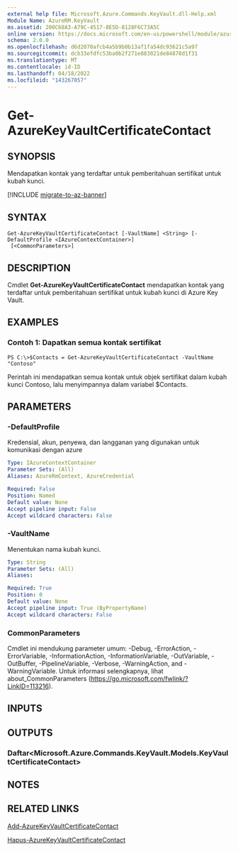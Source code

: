 ```yaml
---
external help file: Microsoft.Azure.Commands.KeyVault.dll-Help.xml
Module Name: AzureRM.KeyVault
ms.assetid: 200C68A3-A79C-4517-8E5D-8128F6C73A5C
online version: https://docs.microsoft.com/en-us/powershell/module/azurerm.keyvault/get-azurekeyvaultcertificatecontact
schema: 2.0.0
ms.openlocfilehash: d6d2070afcb4a5b9b0b13af1fa54dc93621c5a97
ms.sourcegitcommit: dcb33efdfc53ba0b2f271e883021de84878d1f31
ms.translationtype: MT
ms.contentlocale: id-ID
ms.lasthandoff: 04/18/2022
ms.locfileid: "143267057"
---
```

# Get-AzureKeyVaultCertificateContact

## SYNOPSIS
Mendapatkan kontak yang terdaftar untuk pemberitahuan sertifikat untuk kubah kunci.

[!INCLUDE [migrate-to-az-banner](../../includes/migrate-to-az-banner.md)]

## SYNTAX

```
Get-AzureKeyVaultCertificateContact [-VaultName] <String> [-DefaultProfile <IAzureContextContainer>]
 [<CommonParameters>]
```

## DESCRIPTION
Cmdlet **Get-AzureKeyVaultCertificateContact** mendapatkan kontak yang terdaftar untuk pemberitahuan sertifikat untuk kubah kunci di Azure Key Vault.

## EXAMPLES

### Contoh 1: Dapatkan semua kontak sertifikat
```
PS C:\>$Contacts = Get-AzureKeyVaultCertificateContact -VaultName "Contoso"
```

Perintah ini mendapatkan semua kontak untuk objek sertifikat dalam kubah kunci Contoso, lalu menyimpannya dalam variabel $Contacts.

## PARAMETERS

### -DefaultProfile
Kredensial, akun, penyewa, dan langganan yang digunakan untuk komunikasi dengan azure

```yaml
Type: IAzureContextContainer
Parameter Sets: (All)
Aliases: AzureRmContext, AzureCredential

Required: False
Position: Named
Default value: None
Accept pipeline input: False
Accept wildcard characters: False
```

### -VaultName
Menentukan nama kubah kunci.

```yaml
Type: String
Parameter Sets: (All)
Aliases: 

Required: True
Position: 0
Default value: None
Accept pipeline input: True (ByPropertyName)
Accept wildcard characters: False
```

### CommonParameters
Cmdlet ini mendukung parameter umum: -Debug, -ErrorAction, -ErrorVariable, -InformationAction, -InformationVariable, -OutVariable, -OutBuffer, -PipelineVariable, -Verbose, -WarningAction, and -WarningVariable. Untuk informasi selengkapnya, lihat about_CommonParameters (https://go.microsoft.com/fwlink/?LinkID=113216).

## INPUTS

## OUTPUTS

### Daftar<Microsoft.Azure.Commands.KeyVault.Models.KeyVaultCertificateContact>

## NOTES

## RELATED LINKS

[Add-AzureKeyVaultCertificateContact](./Add-AzureKeyVaultCertificateContact.md)

[Hapus-AzureKeyVaultCertificateContact](./Remove-AzureKeyVaultCertificateContact.md)

